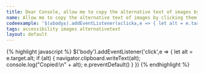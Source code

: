 ```yaml
---
title: Dear Console, allow me to copy the alternative text of images by clicking them
name: Allow me to copy the alternative text of images by clicking them
codeexample: '$(±body±).addEventListener(±click±,e => { let alt = e.target.alt; if (alt) { navigator.clipboard.writeText(alt); console.log(±Copied:\n± + alt); e.preventDefault() } })'
tags: accessibility images alternativetext
layout: default
---
```


{% highlight javascript %}
$('body').addEventListener('click',e => {
    let alt = e.target.alt;
    if (alt) {
        navigator.clipboard.writeText(alt);
        console.log("Copied:\n" + alt);
        e.preventDefault()
    }
})
{% endhighlight %}